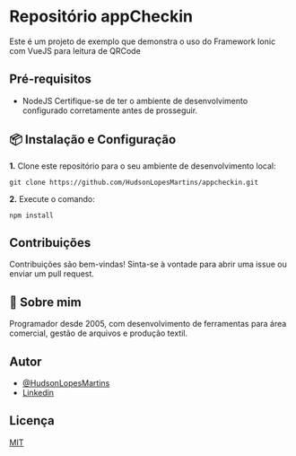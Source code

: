 # Repositório appCheckin

Este é um projeto de exemplo que demonstra o uso do Framework Ionic com VueJS para leitura de QRCode

## Pré-requisitos
- NodeJS
Certifique-se de ter o ambiente de desenvolvimento configurado corretamente antes de prosseguir.

## 📦 Instalação e Configuração
**1.** Clone este repositório para o seu ambiente de desenvolvimento local:
```
git clone https://github.com/HudsonLopesMartins/appcheckin.git
```

**2.** Execute o comando:
```
npm install
```

## Contribuições
Contribuições são bem-vindas! Sinta-se à vontade para abrir uma issue ou enviar um pull request.
## 🚀 Sobre mim
Programador desde 2005, com desenvolvimento de ferramentas para área comercial, gestão de arquivos e produção textil.
## Autor

- [@HudsonLopesMartins](https://github.com/HudsonLopesMartins)
- [Linkedin](https://www.linkedin.com/in/hudson-lopes-martins-25123119/)


## Licença

[MIT](https://choosealicense.com/licenses/mit/)
